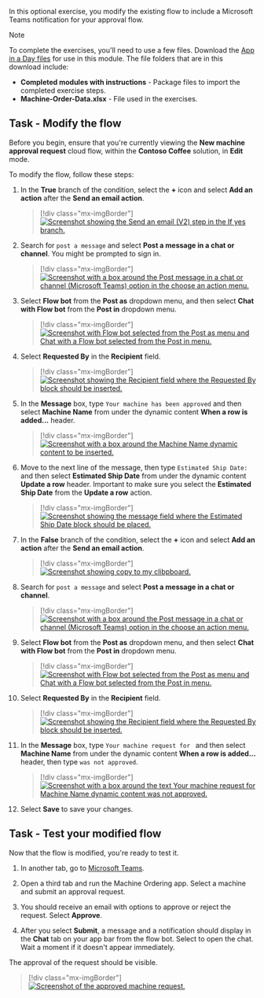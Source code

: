 In this optional exercise, you modify the existing flow to include a Microsoft Teams notification for your approval flow.

> [!NOTE]
> To complete the exercises, you'll need to use a few
> files. Download the [App in a Day files](https://github.com/MicrosoftDocs/mslearn-developer-tools-power-platform/raw/master/in-a-day/AIAD/AppinADayStudentFiles.zip)
> for use in this module. The file folders that are in
> this download include:
>
> - **Completed modules with instructions** - Package files to import the completed exercise steps.
> - **Machine-Order-Data.xlsx** - File used in the exercises.

## Task - Modify the flow

Before you begin, ensure that you're currently viewing the **New machine approval request** cloud flow, within the **Contoso Coffee** solution, in **Edit** mode.

To modify the flow, follow these steps:

1. In the **True** branch of the condition, select the **+** icon and select **Add an action** after the **Send an email action**.

   > [!div class="mx-imgBorder"]
   > [![Screenshot showing the Send an email (V2) step in the If yes branch.](../media/yes-branch.png)](../media/yes-branch.png#lightbox)

1. Search for `post a message` and select **Post a message in a chat or channel**. You might be prompted to sign in.

   > [!div class="mx-imgBorder"]
   > [![Screenshot with a box around the Post message in a chat or channel (Microsoft Teams) option in the choose an action menu.](../media/post.png)](../media/post.png#lightbox)

1. Select **Flow bot** from the **Post as** dropdown menu, and then select **Chat with Flow bot** from the **Post in** dropdown menu.

   > [!div class="mx-imgBorder"]
   > [![Screenshot with Flow bot selected from the Post as menu and Chat with a Flow bot selected from the Post in menu.](../media/flow-bot.png)](../media/flow-bot.png#lightbox)

1. Select **Requested By** in the **Recipient** field.

   > [!div class="mx-imgBorder"]
   > [![Screenshot showing the Recipient field where the Requested By block should be inserted.](../media/recipient.png)](../media/recipient.png#lightbox)

1. In the **Message** box, type `Your machine has been approved` and then select **Machine Name** from under the dynamic content **When a row is added...** header.

   > [!div class="mx-imgBorder"]
   > [![Screenshot with a box around the Machine Name dynamic content to be inserted.](../media/when-row.png)](../media/when-row.png#lightbox)

1. Move to the next line of the message, then type `Estimated Ship Date:` and then select **Estimated Ship Date** from under the dynamic content **Update a row** header. Important to make sure you select the **Estimated Ship Date** from the **Update a row** action.

   > [!div class="mx-imgBorder"]
   > [![Screenshot showing the message field where the Estimated Ship Date block should be placed.](../media/message.png)](../media/message.png#lightbox)

1. In the **False** branch of the condition, select the **+** icon and select **Add an action** after the **Send an email action**.

   > [!div class="mx-imgBorder"]
   > [![Screenshot showing copy to my clibpboard.](../media/false-branch.png)](../media/false-branch.png#lightbox)

1. Search for `post a message` and select **Post a message in a chat or channel**.

   > [!div class="mx-imgBorder"]
   > [![Screenshot with a box around the Post message in a chat or channel (Microsoft Teams) option in the choose an action menu.](../media/post.png)](../media/post.png#lightbox)

1. Select **Flow bot** from the **Post as** dropdown menu, and then select **Chat with Flow bot** from the **Post in** dropdown menu.

   > [!div class="mx-imgBorder"]
   > [![Screenshot with Flow bot selected from the Post as menu and Chat with a Flow bot selected from the Post in menu.](../media/flow-bot.png)](../media/flow-bot.png#lightbox)

1. Select **Requested By** in the **Recipient** field.

   > [!div class="mx-imgBorder"]
   > [![Screenshot showing the Recipient field where the Requested By block should be inserted.](../media/recipient.png)](../media/recipient.png#lightbox)

1. In the **Message** box, type `Your machine request for ` and then select **Machine Name** from under the dynamic content **When a row is added...** header, then type `was not approved`.

   > [!div class="mx-imgBorder"]
   > [![Screenshot with a box around the text Your machine request for Machine Name dynamic content was not approved.](../media/message-filled.png)](../media/message-filled.png#lightbox)

1. Select **Save** to save your changes.

## Task - Test your modified flow

Now that the flow is modified, you're ready to test it.

1. In another tab, go to [Microsoft Teams](https://teams.microsoft.com/?azure-portal=true).

1. Open a third tab and run the Machine Ordering app. Select a machine and submit an approval request.

1. You should receive an email with options to approve or reject the request. Select **Approve**.

1. After you select **Submit**, a message and a notification should display in the **Chat** tab on your app bar from the flow bot. Select to open the chat. Wait a moment if it doesn't appear immediately.

  The approval of the request should be visible.

   > [!div class="mx-imgBorder"]
   > [![Screenshot of the approved machine request.](../media/approves.png)](../media/approves.png#lightbox)
